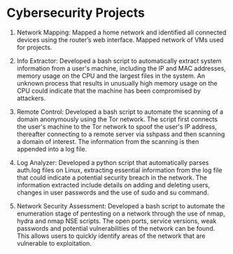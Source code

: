 # Cybersecurity Projects
1. Network Mapping:
Mapped a home network and identified all connected devices using the router’s web interface. Mapped network of VMs used for projects.

2. Info Extractor:
Developed a bash script to automatically extract system information from a user's machine, including the IP and MAC addresses, memory usage on the CPU and the largest files in the system. An unknown process that results in unusually high memory usage on the CPU could indicate that the machine has been compromised by attackers.

3. Remote Control:
Developed a bash script to automate the scanning of a domain anonymously using the Tor network. The script first connects the user's machine to the Tor network to spoof the user's IP address, thereafter connecting to a remote server via sshpass and then scanning a domain of interest. The information from the scanning is then appended into a log file.

4. Log Analyzer:
Developed a python script that automatically parses auth.log files on Linux, extracting essential information from the log file that could indicate a potential security breach in the network. The information extracted include details on adding and deleting users, changes in user passwords and the use of sudo and su command.

5. Network Security Assessment:
Developed a bash script to automate the enumeration stage of pentesting on a network through the use of nmap, hydra and nmap NSE scripts. The open ports, service versions, weak passwords and potential vulnerabilities of the network can be found. This allows users to quickly identify areas of the network that are vulnerable to exploitation.

